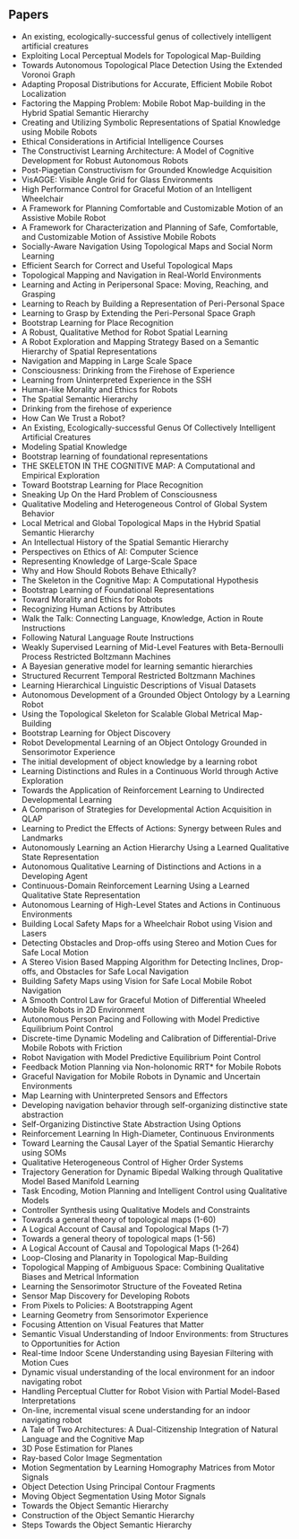 <h2> Papers</h2>



<ul>

                             

 <li><a target="_blank" href="https://github.com/manjunath5496/Robotics-Papers/blob/master/robot(1).pdf" style="text-decoration:none;">An existing, ecologically-successful genus of collectively intelligent artificial creatures</a></li>

 <li><a target="_blank" href="https://github.com/manjunath5496/Robotics-Papers/blob/master/robot(2).pdf" style="text-decoration:none;">Exploiting Local Perceptual Models for Topological Map-Building </a></li>

<li><a target="_blank" href="https://github.com/manjunath5496/Robotics-Papers/blob/master/robot(3).pdf" style="text-decoration:none;">Towards Autonomous Topological Place Detection Using the Extended Voronoi Graph</a></li>
 <li><a target="_blank" href="https://github.com/manjunath5496/Robotics-Papers/blob/master/robot(4).pdf" style="text-decoration:none;">Adapting Proposal Distributions for Accurate, Efficient Mobile Robot Localization</a></li>                              
<li><a target="_blank" href="https://github.com/manjunath5496/Robotics-Papers/blob/master/robot(5).pdf" style="text-decoration:none;">Factoring the Mapping
Problem: Mobile Robot Map-building in the Hybrid Spatial Semantic Hierarchy</a></li>
<li><a target="_blank" href="https://github.com/manjunath5496/Robotics-Papers/blob/master/robot(6).pdf" style="text-decoration:none;">Creating and Utilizing Symbolic Representations of Spatial Knowledge using Mobile Robots</a></li>
 <li><a target="_blank" href="https://github.com/manjunath5496/Robotics-Papers/blob/master/robot(7).pdf" style="text-decoration:none;">Ethical Considerations in
Artificial Intelligence Courses</a></li>

 <li><a target="_blank" href="https://github.com/manjunath5496/Robotics-Papers/blob/master/robot(8).pdf" style="text-decoration:none;"> The Constructivist Learning Architecture:
A Model of Cognitive Development for Robust Autonomous Robots </a></li>
   <li><a target="_blank" href="https://github.com/manjunath5496/Robotics-Papers/blob/master/robot(9).pdf" style="text-decoration:none;">Post-Piagetian Constructivism for Grounded Knowledge Acquisition</a></li>
  
   
 <li><a target="_blank" href="https://github.com/manjunath5496/Robotics-Papers/blob/master/robot(10).pdf" style="text-decoration:none;">VisAGGE: Visible Angle Grid for Glass Environments</a></li>                              
<li><a target="_blank" href="https://github.com/manjunath5496/Robotics-Papers/blob/master/robot(11).pdf" style="text-decoration:none;">High Performance Control for Graceful Motion of an Intelligent Wheelchair</a></li>
<li><a target="_blank" href="https://github.com/manjunath5496/Robotics-Papers/blob/master/robot(12).pdf" style="text-decoration:none;">A Framework for Planning Comfortable and Customizable Motion of an Assistive Mobile Robot</a></li>
<li><a target="_blank" href="https://github.com/manjunath5496/Robotics-Papers/blob/master/robot(13).pdf" style="text-decoration:none;">A Framework for Characterization and Planning of Safe, Comfortable, and Customizable Motion of Assistive Mobile Robots</a></li>

<li><a target="_blank" href="https://github.com/manjunath5496/Robotics-Papers/blob/master/robot(14).pdf" style="text-decoration:none;">Socially-Aware Navigation Using Topological Maps and Social Norm Learning</a></li>
                              
<li><a target="_blank" href="https://github.com/manjunath5496/Robotics-Papers/blob/master/robot(15).pdf" style="text-decoration:none;">Efficient Search for Correct and Useful
Topological Maps</a></li>

<li><a target="_blank" href="https://github.com/manjunath5496/Robotics-Papers/blob/master/robot(16).pdf" style="text-decoration:none;">Topological Mapping and Navigation in Real-World Environments</a></li>

  <li><a target="_blank" href="https://github.com/manjunath5496/Robotics-Papers/blob/master/robot(17).pdf" style="text-decoration:none;">Learning and Acting in Peripersonal
Space: Moving, Reaching, and Grasping</a></li>   
  
<li><a target="_blank" href="https://github.com/manjunath5496/Robotics-Papers/blob/master/robot(18).pdf" style="text-decoration:none;">Learning to Reach by Building a Representation of Peri-Personal Space</a></li> 

  
<li><a target="_blank" href="https://github.com/manjunath5496/Robotics-Papers/blob/master/robot(19).pdf" style="text-decoration:none;">Learning to Grasp by Extending
the Peri-Personal Space Graph</a></li> 

<li><a target="_blank" href="https://github.com/manjunath5496/Robotics-Papers/blob/master/robot(20).pdf" style="text-decoration:none;">Bootstrap Learning for Place Recognition</a></li>

<li><a target="_blank" href="https://github.com/manjunath5496/Robotics-Papers/blob/master/robot(21).pdf" style="text-decoration:none;">A Robust, Qualitative Method for Robot Spatial Learning</a></li>
<li><a target="_blank" href="https://github.com/manjunath5496/Robotics-Papers/blob/master/robot(22).pdf" style="text-decoration:none;">A Robot Exploration and Mapping Strategy Based on a Semantic Hierarchy of Spatial Representations</a></li> 
 
 
 
 
 
 <li><a target="_blank" href="https://github.com/manjunath5496/Robotics-Papers/blob/master/robot(23).pdf" style="text-decoration:none;">Navigation and Mapping in Large Scale Space</a></li> 
 

   <li><a target="_blank" href="https://github.com/manjunath5496/Robotics-Papers/blob/master/robot(24).pdf" style="text-decoration:none;">Consciousness: Drinking from the Firehose of Experience</a></li>
 
   <li><a target="_blank" href="https://github.com/manjunath5496/Robotics-Papers/blob/master/robot(25).pdf" style="text-decoration:none;">Learning from Uninterpreted Experience in the SSH</a></li>                              
 <li><a target="_blank" href="https://github.com/manjunath5496/Robotics-Papers/blob/master/robot(26).pdf" style="text-decoration:none;">Human-like Morality and Ethics for Robots</a></li>
 <li><a target="_blank" href="https://github.com/manjunath5496/Robotics-Papers/blob/master/robot(27).pdf" style="text-decoration:none;">The Spatial Semantic Hierarchy</a></li>
   
 
   <li><a target="_blank" href="https://github.com/manjunath5496/Robotics-Papers/blob/master/robot(28).pdf" style="text-decoration:none;">Drinking from the firehose of experience</a></li>
 
   <li><a target="_blank" href="https://github.com/manjunath5496/Robotics-Papers/blob/master/robot(29).pdf" style="text-decoration:none;">How Can We Trust a Robot?</a></li>                              

  <li><a target="_blank" href="https://github.com/manjunath5496/Robotics-Papers/blob/master/robot(30).pdf" style="text-decoration:none;">An Existing, Ecologically-successful Genus Of Collectively Intelligent Artificial Creatures</a></li>
 
   <li><a target="_blank" href="https://github.com/manjunath5496/Robotics-Papers/blob/master/robot(31).pdf" style="text-decoration:none;">Modeling Spatial Knowledge</a></li> 
    <li><a target="_blank" href="https://github.com/manjunath5496/Robotics-Papers/blob/master/robot(32).pdf" style="text-decoration:none;">Bootstrap learning of foundational representations</a></li> 

   <li><a target="_blank" href="https://github.com/manjunath5496/Robotics-Papers/blob/master/robot(33).pdf" style="text-decoration:none;">THE SKELETON IN THE COGNITIVE MAP: A Computational and Empirical Exploration</a></li>                              

  <li><a target="_blank" href="https://github.com/manjunath5496/Robotics-Papers/blob/master/robot(34).pdf" style="text-decoration:none;">Toward Bootstrap Learning for Place Recognition</a></li> 
 
  <li><a target="_blank" href="https://github.com/manjunath5496/Robotics-Papers/blob/master/robot(35).pdf" style="text-decoration:none;">Sneaking Up On the Hard Problem of Consciousness</a></li> 

  <li><a target="_blank" href="https://github.com/manjunath5496/Robotics-Papers/blob/master/robot(36).pdf" style="text-decoration:none;">Qualitative Modeling and Heterogeneous Control of Global System Behavior</a></li> 
 
<li><a target="_blank" href="https://github.com/manjunath5496/Robotics-Papers/blob/master/robot(37).pdf" style="text-decoration:none;">Local Metrical and Global Topological Maps
in the Hybrid Spatial Semantic Hierarchy</a></li>
 <li><a target="_blank" href="https://github.com/manjunath5496/Robotics-Papers/blob/master/robot(38).pdf" style="text-decoration:none;">An Intellectual History of the Spatial Semantic Hierarchy</a></li>
<li><a target="_blank" href="https://github.com/manjunath5496/Robotics-Papers/blob/master/robot(39).pdf" style="text-decoration:none;">Perspectives on Ethics of AI: Computer Science</a></li>
 <li><a target="_blank" href="https://github.com/manjunath5496/Robotics-Papers/blob/master/robot(40).pdf" style="text-decoration:none;">Representing Knowledge of Large-Scale Space</a></li>                              
<li><a target="_blank" href="https://github.com/manjunath5496/Robotics-Papers/blob/master/robot(41).pdf" style="text-decoration:none;">Why and How Should Robots Behave Ethically?</a></li>
<li><a target="_blank" href="https://github.com/manjunath5496/Robotics-Papers/blob/master/robot(42).pdf" style="text-decoration:none;">The Skeleton in the Cognitive Map:
A Computational Hypothesis</a></li>
 
  <li><a target="_blank" href="https://github.com/manjunath5496/Robotics-Papers/blob/master/robot(43).pdf" style="text-decoration:none;">Bootstrap Learning of Foundational Representations</a></li>
 <li><a target="_blank" href="https://github.com/manjunath5496/Robotics-Papers/blob/master/robot(44).pdf" style="text-decoration:none;">Toward Morality and Ethics for Robots</a></li>
   <li><a target="_blank" href="https://github.com/manjunath5496/Robotics-Papers/blob/master/robot(45).pdf" style="text-decoration:none;">Recognizing Human Actions by Attributes</a></li>  
   
<li><a target="_blank" href="https://github.com/manjunath5496/Robotics-Papers/blob/master/robot(46).pdf" style="text-decoration:none;">Walk the Talk: Connecting Language, Knowledge, Action in Route Instructions</a></li> 
                             
<li><a target="_blank" href="https://github.com/manjunath5496/Robotics-Papers/blob/master/robot(47).pdf" style="text-decoration:none;">Following Natural Language Route Instructions</a></li>
<li><a target="_blank" href="https://github.com/manjunath5496/Robotics-Papers/blob/master/robot(48).pdf" style="text-decoration:none;">Weakly Supervised Learning of Mid-Level Features with Beta-Bernoulli Process Restricted Boltzmann Machines</a></li>

<li><a target="_blank" href="https://github.com/manjunath5496/Robotics-Papers/blob/master/robot(49).pdf" style="text-decoration:none;">A Bayesian generative model for learning semantic hierarchies</a></li>
                              
<li><a target="_blank" href="https://github.com/manjunath5496/Robotics-Papers/blob/master/robot(50).pdf" style="text-decoration:none;">Structured Recurrent Temporal Restricted Boltzmann Machines</a></li>
<li><a target="_blank" href="https://github.com/manjunath5496/Robotics-Papers/blob/master/robot(51).pdf" style="text-decoration:none;">Learning Hierarchical Linguistic Descriptions of Visual Datasets</a></li>
<li><a target="_blank" href="https://github.com/manjunath5496/Robotics-Papers/blob/master/robot(52).pdf" style="text-decoration:none;">Autonomous Development of a Grounded Object Ontology by a Learning Robot</a></li>

<li><a target="_blank" href="https://github.com/manjunath5496/Robotics-Papers/blob/master/robot(53).pdf" style="text-decoration:none;">Using the Topological Skeleton for
Scalable Global Metrical Map-Building</a></li>
 
<li><a target="_blank" href="https://github.com/manjunath5496/Robotics-Papers/blob/master/robot(54).pdf" style="text-decoration:none;">Bootstrap Learning for Object Discovery </a></li>

<li><a target="_blank" href="https://github.com/manjunath5496/Robotics-Papers/blob/master/robot(55).pdf" style="text-decoration:none;">Robot Developmental Learning of an Object Ontology Grounded in Sensorimotor Experience</a></li>
 
  <li><a target="_blank" href="https://github.com/manjunath5496/Robotics-Papers/blob/master/robot(56).pdf" style="text-decoration:none;">The initial development of object knowledge by a learning robot </a></li>                              

  <li><a target="_blank" href="https://github.com/manjunath5496/Robotics-Papers/blob/master/robot(57).pdf" style="text-decoration:none;">Learning Distinctions and Rules in a Continuous World through Active Exploration</a></li>
 
   <li><a target="_blank" href="https://github.com/manjunath5496/Robotics-Papers/blob/master/robot(58).pdf" style="text-decoration:none;">Towards the Application of Reinforcement Learning to Undirected Developmental Learning</a></li>
    <li><a target="_blank" href="https://github.com/manjunath5496/Robotics-Papers/blob/master/robot(59).pdf" style="text-decoration:none;">A Comparison of Strategies for Developmental Action Acquisition in QLAP</a></li>
 
  <li><a target="_blank" href="https://github.com/manjunath5496/Robotics-Papers/blob/master/robot(60).pdf" style="text-decoration:none;">Learning to Predict the Effects of Actions: Synergy between Rules and Landmarks </a></li>
 
   <li><a target="_blank" href="https://github.com/manjunath5496/Robotics-Papers/blob/master/robot(61).pdf" style="text-decoration:none;">Autonomously Learning an Action Hierarchy Using a Learned Qualitative State Representation</a></li>
 
   <li><a target="_blank" href="https://github.com/manjunath5496/Robotics-Papers/blob/master/robot(62).pdf" style="text-decoration:none;">Autonomous Qualitative Learning of Distinctions and Actions in a Developing Agent</a></li>
 
   <li><a target="_blank" href="https://github.com/manjunath5496/Robotics-Papers/blob/master/robot(63).pdf" style="text-decoration:none;">Continuous-Domain Reinforcement Learning Using a Learned Qualitative State Representation</a></li>                              

  <li><a target="_blank" href="https://github.com/manjunath5496/Robotics-Papers/blob/master/robot(64).pdf" style="text-decoration:none;">Autonomous Learning of High-Level States and Actions in Continuous Environments</a></li>
 
   <li><a target="_blank" href="https://github.com/manjunath5496/Robotics-Papers/blob/master/robot(65).pdf" style="text-decoration:none;">Building Local Safety Maps for a Wheelchair Robot using Vision and Lasers </a></li> 

   <li><a target="_blank" href="https://github.com/manjunath5496/Robotics-Papers/blob/master/robot(66).pdf" style="text-decoration:none;">Detecting Obstacles and Drop-offs using Stereo and Motion Cues for Safe Local Motion</a></li> 
 
   <li><a target="_blank" href="https://github.com/manjunath5496/Robotics-Papers/blob/master/robot(67).pdf" style="text-decoration:none;">A Stereo Vision Based Mapping Algorithm for Detecting Inclines, Drop-offs, and Obstacles for Safe Local Navigation</a></li>                              

  <li><a target="_blank" href="https://github.com/manjunath5496/Robotics-Papers/blob/master/robot(68).pdf" style="text-decoration:none;">Building Safety Maps using Vision for
Safe Local Mobile Robot Navigation</a></li> 
 
  
   <li><a target="_blank" href="https://github.com/manjunath5496/Robotics-Papers/blob/master/robot(69).pdf" style="text-decoration:none;">A Smooth Control Law for Graceful Motion of Differential Wheeled Mobile Robots in 2D Environment</a></li>                              

  <li><a target="_blank" href="https://github.com/manjunath5496/Robotics-Papers/blob/master/robot(70).pdf" style="text-decoration:none;">Autonomous Person Pacing and Following with Model Predictive Equilibrium Point Control</a></li> 
  
 
 <li><a target="_blank" href="https://github.com/manjunath5496/Robotics-Papers/blob/master/robot(71).pdf" style="text-decoration:none;">Discrete-time Dynamic Modeling and Calibration of Differential-Drive Mobile Robots with Friction</a></li>
 
 <li><a target="_blank" href="https://github.com/manjunath5496/Robotics-Papers/blob/master/robot(72).pdf" style="text-decoration:none;">Robot Navigation with Model Predictive Equilibrium Point Control</a></li> 
 
 
 <li><a target="_blank" href="https://github.com/manjunath5496/Robotics-Papers/blob/master/robot(73).pdf" style="text-decoration:none;">Feedback Motion Planning via Non-holonomic RRT* for Mobile Robots</a></li>
  <li><a target="_blank" href="https://github.com/manjunath5496/Robotics-Papers/blob/master/robot(74).pdf" style="text-decoration:none;">Graceful Navigation for Mobile Robots
in Dynamic and Uncertain Environments</a></li>
    <li><a target="_blank" href="https://github.com/manjunath5496/Robotics-Papers/blob/master/robot(75).pdf" style="text-decoration:none;">Map Learning with Uninterpreted Sensors and Effectors</a></li>                        
<li><a target="_blank" href="https://github.com/manjunath5496/Robotics-Papers/blob/master/robot(76).pdf" style="text-decoration:none;">Developing navigation behavior through
self-organizing distinctive state abstraction</a></li>


   <li><a target="_blank" href="https://github.com/manjunath5496/Robotics-Papers/blob/master/robot(77).pdf" style="text-decoration:none;">Self-Organizing Distinctive State Abstraction Using Options</a></li>
 
   <li><a target="_blank" href="https://github.com/manjunath5496/Robotics-Papers/blob/master/robot(78).pdf" style="text-decoration:none;">Reinforcement Learning In High-Diameter, Continuous Environments</a></li>
 
   <li><a target="_blank" href="https://github.com/manjunath5496/Robotics-Papers/blob/master/robot(79).pdf" style="text-decoration:none;">Toward Learning the Causal Layer of the Spatial Semantic Hierarchy using SOMs</a></li>                              

  <li><a target="_blank" href="https://github.com/manjunath5496/Robotics-Papers/blob/master/robot(80).pdf" style="text-decoration:none;">Qualitative Heterogeneous Control
of Higher Order Systems</a></li>
 
   <li><a target="_blank" href="https://github.com/manjunath5496/Robotics-Papers/blob/master/robot(81).pdf" style="text-decoration:none;">Trajectory Generation for Dynamic Bipedal Walking through Qualitative Model Based Manifold Learning </a></li> 

   <li><a target="_blank" href="https://github.com/manjunath5496/Robotics-Papers/blob/master/robot(82).pdf" style="text-decoration:none;">Task Encoding, Motion Planning and Intelligent Control using Qualitative Models</a></li> 
 
   <li><a target="_blank" href="https://github.com/manjunath5496/Robotics-Papers/blob/master/robot(83).pdf" style="text-decoration:none;">Controller Synthesis using Qualitative Models and Constraints</a></li>                              

  <li><a target="_blank" href="https://github.com/manjunath5496/Robotics-Papers/blob/master/robot(84).pdf" style="text-decoration:none;">Towards a general theory of topological maps (1-60)</a></li> 
 
  
   <li><a target="_blank" href="https://github.com/manjunath5496/Robotics-Papers/blob/master/robot(85).pdf" style="text-decoration:none;">A Logical Account of Causal and Topological Maps (1-7)</a></li>                              

  <li><a target="_blank" href="https://github.com/manjunath5496/Robotics-Papers/blob/master/robot(86).pdf" style="text-decoration:none;">Towards a general theory of topological maps (1-56)</a></li> 
  
 
 <li><a target="_blank" href="https://github.com/manjunath5496/Robotics-Papers/blob/master/robot(87).pdf" style="text-decoration:none;">A Logical Account of Causal and Topological Maps (1-264)</a></li>
 
 <li><a target="_blank" href="https://github.com/manjunath5496/Robotics-Papers/blob/master/robot(88).pdf" style="text-decoration:none;">Loop-Closing and Planarity
in Topological Map-Building</a></li> 
 
 
 <li><a target="_blank" href="https://github.com/manjunath5496/Robotics-Papers/blob/master/robot(89).pdf" style="text-decoration:none;">Topological Mapping of Ambiguous Space:
Combining Qualitative Biases and Metrical Information</a></li>
  <li><a target="_blank" href="https://github.com/manjunath5496/Robotics-Papers/blob/master/robot(90).pdf" style="text-decoration:none;">Learning the Sensorimotor Structure of the Foveated Retina</a></li>
    <li><a target="_blank" href="https://github.com/manjunath5496/Robotics-Papers/blob/master/robot(91).pdf" style="text-decoration:none;">Sensor Map Discovery for Developing Robots</a></li>                        
<li><a target="_blank" href="https://github.com/manjunath5496/Robotics-Papers/blob/master/robot(92).pdf" style="text-decoration:none;">From Pixels to Policies: A Bootstrapping Agent</a></li>


<li><a target="_blank" href="https://github.com/manjunath5496/Robotics-Papers/blob/master/robot(93).pdf" style="text-decoration:none;">Learning Geometry from Sensorimotor Experience</a></li>
 
 <li><a target="_blank" href="https://github.com/manjunath5496/Robotics-Papers/blob/master/robot(94).pdf" style="text-decoration:none;">Focusing Attention on
Visual Features that Matter</a></li> 
 
 
 <li><a target="_blank" href="https://github.com/manjunath5496/Robotics-Papers/blob/master/robot(95).pdf" style="text-decoration:none;">Semantic Visual Understanding of Indoor Environments: from Structures to Opportunities for Action</a></li>
  <li><a target="_blank" href="https://github.com/manjunath5496/Robotics-Papers/blob/master/robot(96).pdf" style="text-decoration:none;">Real-time Indoor Scene Understanding
using Bayesian Filtering with Motion Cues</a></li>
    <li><a target="_blank" href="https://github.com/manjunath5496/Robotics-Papers/blob/master/robot(97).pdf" style="text-decoration:none;">Dynamic visual understanding of the local environment for an indoor navigating robot</a></li>                        
<li><a target="_blank" href="https://github.com/manjunath5496/Robotics-Papers/blob/master/robot(98).pdf" style="text-decoration:none;">Handling Perceptual Clutter for Robot Vision with Partial Model-Based Interpretations</a></li>


 <li><a target="_blank" href="https://github.com/manjunath5496/Robotics-Papers/blob/master/robot(99).pdf" style="text-decoration:none;">On-line, incremental visual scene understanding for an indoor navigating robot</a></li>
  <li><a target="_blank" href="https://github.com/manjunath5496/Robotics-Papers/blob/master/robot(100).pdf" style="text-decoration:none;">A Tale of Two Architectures:
A Dual-Citizenship Integration of Natural Language and the Cognitive Map</a></li>
    <li><a target="_blank" href="https://github.com/manjunath5496/Robotics-Papers/blob/master/robot(101).pdf" style="text-decoration:none;">3D Pose Estimation for Planes</a></li>                        
<li><a target="_blank" href="https://github.com/manjunath5496/Robotics-Papers/blob/master/robot(102).pdf" style="text-decoration:none;">Ray-based Color Image Segmentation</a></li>

 <li><a target="_blank" href="https://github.com/manjunath5496/Robotics-Papers/blob/master/robot(103).pdf" style="text-decoration:none;">Motion Segmentation by Learning Homography Matrices from Motor Signals</a></li>
  <li><a target="_blank" href="https://github.com/manjunath5496/Robotics-Papers/blob/master/robot(104).pdf" style="text-decoration:none;">Object Detection Using Principal Contour Fragments</a></li>
    <li><a target="_blank" href="https://github.com/manjunath5496/Robotics-Papers/blob/master/robot(105).pdf" style="text-decoration:none;">Moving Object Segmentation
Using Motor Signals</a></li>                        
<li><a target="_blank" href="https://github.com/manjunath5496/Robotics-Papers/blob/master/robot(106).pdf" style="text-decoration:none;">Towards the Object Semantic Hierarchy</a></li>

 <li><a target="_blank" href="https://github.com/manjunath5496/Robotics-Papers/blob/master/robot(107).pdf" style="text-decoration:none;">Construction of the Object Semantic Hierarchy</a></li>                        
<li><a target="_blank" href="https://github.com/manjunath5496/Robotics-Papers/blob/master/robot(108).pdf" style="text-decoration:none;">Steps Towards the Object Semantic Hierarchy</a></li>










</ul>



